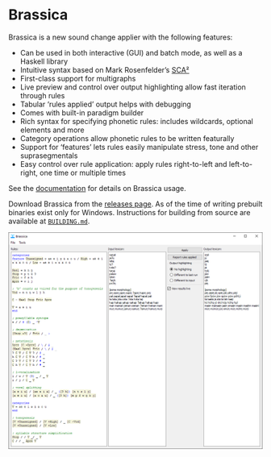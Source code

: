 # Brassica

Brassica is a new sound change applier with the following features:

- Can be used in both interactive (GUI) and batch mode, as well as a Haskell library
- Intuitive syntax based on Mark Rosenfelder’s [SCA²](https://www.zompist.com/sca2.html)
- First-class support for multigraphs
- Live preview and control over output highlighting allow fast iteration through rules
- Tabular ‘rules applied’ output helps with debugging
- Comes with built-in paradigm builder
- Rich syntax for specifying phonetic rules: includes wildcards, optional elements and more
- Category operations allow phonetic rules to be written featurally
- Support for ‘features’ lets rules easily manipulate stress, tone and other suprasegmentals
- Easy control over rule application: apply rules right-to-left and left-to-right, one time or multiple times

See the [documentation](./DOCUMENTATION.md) for details on Brassica usage.

Download Brassica from the [releases page](https://github.com/bradrn/brassica/releases/latest).
As of the time of writing prebuilt binaries exist only for Windows.
Instructions for building from source are available at [`BUILDING.md`](./BUILDING.md).

![Image of Brassica with some example sound changes](./gui-interface-example.png)
